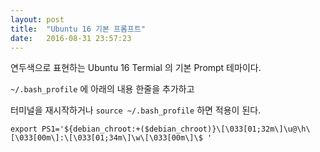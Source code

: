 ```yaml
---
layout: post
title:  "Ubuntu 16 기본 프롬프트"
date:   2016-08-31 23:57:23
---
```



연두색으로 표현하는 Ubuntu 16 Termial 의 기본 Prompt 테마이다.

`~/.bash_profile` 에 아래의 내용 한줄을 추가하고

터미널을 재시작하거나 `source ~/.bash_profile` 하면 적용이 된다.


`export PS1='${debian_chroot:+($debian_chroot)}\[\033[01;32m\]\u@\h\[\033[00m\]:\[\033[01;34m\]\w\[\033[00m\]\$ '`